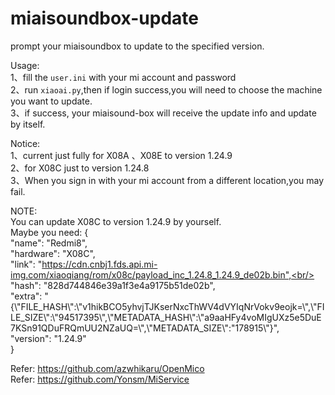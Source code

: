 # miaisoundbox-update
prompt your miaisoundbox to update to the specified version.

Usage:<br/>
  1、fill the `user.ini` with your mi account and password<br/>
  2、run `xiaoai.py`,then if login success,you will need to choose the machine you want to update.<br/>
  3、if success, your miaisound-box will receive the update info and update by itself.<br/>

Notice:<br/>
  1、current just fully for X08A 、X08E to version 1.24.9<br/>
  2、for X08C just to version 1.24.8<br/>
  3、When you sign in with your mi account from a different location,you may fail.<br/>

NOTE:<br/>
  You can update X08C to version 1.24.9 by yourself.<br/>
  Maybe you need:
    {<br/>
    "name": "Redmi8",<br/>
    "hardware": "X08C",<br/>
    "link": "https://cdn.cnbj1.fds.api.mi-img.com/xiaoqiang/rom/x08c/payload_inc_1.24.8_1.24.9_de02b.bin",<br/>
    "hash": "828d744846e39a1f3e4a9175b51de02b",<br/>
    "extra": "{\\"FILE_HASH\\":\\"v1hikBCO5yhvjTJKserNxcThWV4dVYIqNrVokv9eojk=\\",\\"FILE_SIZE\\":\\"94517395\\",\\"METADATA_HASH\\":\\"a9aaHFy4voMIgUXz5e5DuE7KSn91QDuFRQmUU2NZaUQ=\\",\\"METADATA_SIZE\\":\"178915\\"}",<br/>
    "version": "1.24.9"<br/>
  }

Refer: https://github.com/azwhikaru/OpenMico <br/>
Refer: https://github.com/Yonsm/MiService<br/>
